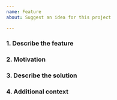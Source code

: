 ```yaml
---
name: Feature
about: Suggest an idea for this project

---
```


### 1. Describe the feature


### 2. Motivation


### 3. Describe the solution


### 4. Additional context

